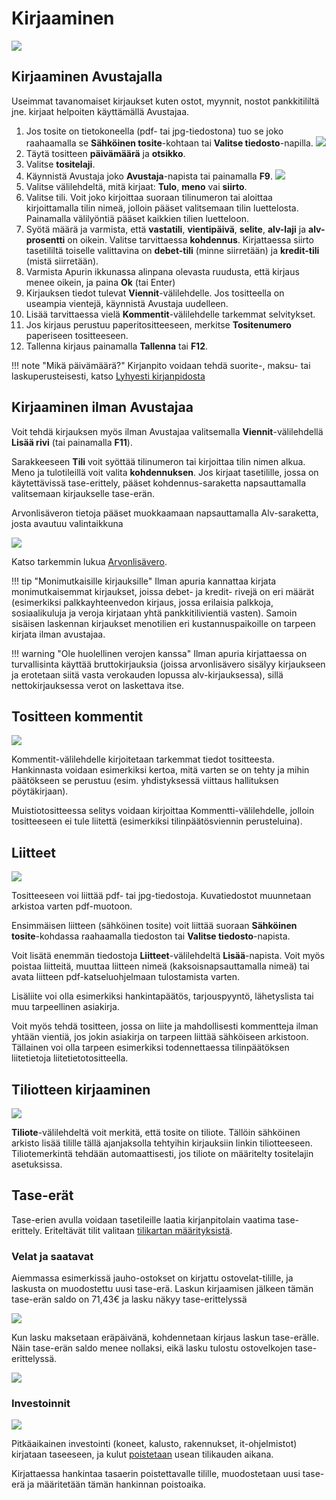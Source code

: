 # Kirjaaminen

![](myllykirjaus.png)

## Kirjaaminen Avustajalla

Useimmat tavanomaiset kirjaukset kuten ostot, myynnit, nostot pankkitililtä jne. kirjaat helpoiten käyttämällä Avustajaa.



1. Jos tosite on tietokoneella (pdf- tai jpg-tiedostona) tuo se joko raahaamalla se **Sähköinen tosite**-kohtaan tai **Valitse tiedosto**-napilla.
    ![](tyhjakirjaus.png)
2. Täytä tositteen **päivämäärä** ja **otsikko**.
3. Valitse **tositelaji**.
4. Käynnistä Avustaja joko **Avustaja**-napista tai painamalla **F9**.
   ![](apuri1.png)
5. Valitse välilehdeltä, mitä kirjaat: **Tulo**, **meno** vai **siirto**.
6. Valitse tili. Voit joko kirjoittaa suoraan tilinumeron tai aloittaa kirjoittamalla tilin nimeä, jolloin pääset valitsemaan tilin luettelosta. Painamalla välilyöntiä pääset kaikkien tilien luetteloon.
6. Syötä määrä ja varmista, että **vastatili**, **vientipäivä**, **selite**, **alv-laji** ja **alv-prosentti** on oikein. Valitse tarvittaessa **kohdennus**. Kirjattaessa siirto tasetililtä toiselle valittavina on **debet-tili** (minne siirretään) ja **kredit-tili** (mistä siirretään).
7. Varmista Apurin ikkunassa alinpana olevasta ruudusta, että kirjaus menee oikein, ja paina **Ok** (tai Enter)
8. Kirjauksen tiedot tulevat **Viennit**-välilehdelle. Jos tositteella on useampia vientejä, käynnistä Avustaja uudelleen.
9. Lisää tarvittaessa vielä **Kommentit**-välilehdelle tarkemmat selvitykset.
10. Jos kirjaus perustuu paperitositteeseen, merkitse **Tositenumero** paperiseen tositteeseen.
11. Tallenna kirjaus painamalla **Tallenna** tai **F12**.

!!! note "Mikä päivämäärä?"
    Kirjanpito voidaan tehdä suorite-, maksu- tai laskuperusteisesti, katso [Lyhyesti kirjanpidosta](/kirjanpito)

## Kirjaaminen ilman Avustajaa

Voit tehdä kirjauksen myös ilman Avustajaa valitsemalla **Viennit**-välilehdellä **Lisää rivi** (tai painamalla **F11**).

Sarakkeeseen **Tili** voit syöttää tilinumeron tai kirjoittaa tilin nimen alkua. Meno ja tulotileillä voit valita **kohdennuksen**. Jos kirjaat tasetilille, jossa on käytettävissä tase-erittely, pääset kohdennus-saraketta napsauttamalla valitsemaan kirjaukselle tase-erän.

Arvonlisäveron tietoja pääset muokkaamaan napsauttamalla Alv-saraketta, josta avautuu valintaikkuna

![](alvikkuna.png)

Katso tarkemmin lukua [Arvonlisävero](/alv).

!!! tip "Monimutkaisille kirjauksille"
    Ilman apuria kannattaa kirjata monimutkaisemmat kirjaukset, joissa debet- ja kredit- rivejä on eri määrät (esimerkiksi palkkayhteenvedon kirjaus, jossa erilaisia palkkoja, sosiaalikuluja ja veroja kirjataan yhtä pankkitilivientiä vasten). Samoin sisäisen laskennan kirjaukset menotilien eri kustannuspaikoille on tarpeen kirjata ilman avustajaa.

!!! warning "Ole huolellinen verojen kanssa"
    Ilman apuria kirjattaessa on turvallisinta käyttää bruttokirjauksia (joissa arvonlisävero sisälyy kirjaukseen ja erotetaan siitä vasta verokauden lopussa alv-kirjauksessa), sillä nettokirjauksessa verot on laskettava itse.


## Tositteen kommentit

![](kommentti.png)

Kommentit-välilehdelle kirjoitetaan tarkemmat tiedot tositteesta. Hankinnasta voidaan esimerkiksi kertoa, mitä varten se on tehty ja mihin päätökseen se perustuu (esim. yhdistyksessä viittaus hallituksen pöytäkirjaan).

Muistiotositteessa selitys voidaan kirjoittaa Kommentti-välilehdelle, jolloin tositteeseen ei tule liitettä (esimerkiksi tilinpäätösviennin perusteluina).

## Liitteet

![](liite.png)

Tositteeseen voi liittää pdf- tai jpg-tiedostoja. Kuvatiedostot muunnetaan arkistoa varten pdf-muotoon.

Ensimmäisen liitteen (sähköinen tosite) voit liittää suoraan **Sähköinen tosite**-kohdassa raahaamalla tiedoston tai **Valitse tiedosto**-napista.

Voit lisätä enemmän tiedostoja **Liitteet**-välilehdeltä **Lisää**-napista. Voit myös poistaa liitteitä, muuttaa liitteen nimeä (kaksoisnapsauttamalla nimeä) tai avata liitteen pdf-katseluohjelmaan tulostamista varten.

Lisäliite voi olla esimerkiksi hankintapäätös, tarjouspyyntö, lähetyslista tai muu tarpeellinen asiakirja.

Voit myös tehdä tositteen, jossa on liite ja mahdollisesti kommentteja ilman yhtään vientiä, jos jokin asiakirja on tarpeen liittää sähköiseen arkistoon. Tällainen voi olla tarpeen esimerkiksi todennettaessa tilinpäätöksen liitetietoja liitetietotositteella.

## Tiliotteen kirjaaminen

![](tiliote.png)

**Tiliote**-välilehdeltä voit merkitä, että tosite on tiliote. Tällöin sähköinen arkisto lisää tilille tällä ajanjaksolla tehtyihin kirjauksiin linkin tiliotteeseen. Tiliotemerkintä tehdään automaattisesti, jos tiliote on määritelty tositelajin asetuksissa.

## Tase-erät

Tase-erien avulla voidaan tasetileille laatia kirjanpitolain vaatima tase-erittely. Eriteltävät tilit valitaan [tilikartan määrityksistä](/maaritykset/tilikartta/#tase-erittely-ja-tase-erat).

### Velat ja saatavat

Aiemmassa esimerkissä jauho-ostokset on kirjattu ostovelat-tilille, ja laskusta on muodostettu uusi tase-erä. Laskun kirjaamisen jälkeen tämän tase-erän saldo on 71,43€ ja lasku näkyy tase-erittelyssä

![](erittely.png)

Kun lasku maksetaan eräpäivänä, kohdennetaan kirjaus laskun tase-erälle. Näin tase-erän saldo menee nollaksi, eikä lasku tulostu ostovelkojen tase-erittelyssä.

![](laskunmaksu.png)

### Investoinnit

![](ohjelma.png)

Pitkäaikainen investointi (koneet, kalusto, rakennukset, it-ohjelmistot) kirjataan taseeseen, ja kulut [poistetaan](kirjanpito/kirjanpito/#poistot) usean tilikauden aikana.

Kirjattaessa hankintaa tasaerin poistettavalle tilille, muodostetaan uusi tase-erä ja määritetään tämän hankinnan poistoaika.
